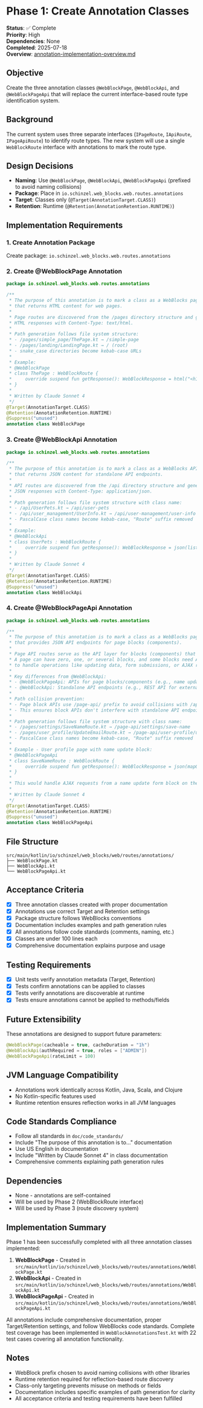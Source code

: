 # Phase 1: Create Annotation Classes

**Status**: ✅ Complete  
**Priority**: High  
**Dependencies**: None  
**Completed**: 2025-07-18  
**Overview**: [annotation-implementation-overview.md](annotation-implementation-overview.md)

## Objective
Create the three annotation classes `@WebBlockPage`, `@WebBlockApi`, and `@WebBlockPageApi` that will replace the current interface-based route type identification system.

## Background
The current system uses three separate interfaces (`IPageRoute`, `IApiRoute`, `IPageApiRoute`) to identify route types. The new system will use a single `WebBlockRoute` interface with annotations to mark the route type.

## Design Decisions
- **Naming**: Use `@WebBlockPage`, `@WebBlockApi`, `@WebBlockPageApi` (prefixed to avoid naming collisions)
- **Package**: Place in `io.schinzel.web_blocks.web.routes.annotations`
- **Target**: Classes only (`@Target(AnnotationTarget.CLASS)`)
- **Retention**: Runtime (`@Retention(AnnotationRetention.RUNTIME)`)

## Implementation Requirements

### 1. Create Annotation Package
Create package: `io.schinzel.web_blocks.web.routes.annotations`

### 2. Create @WebBlockPage Annotation
```kotlin
package io.schinzel.web_blocks.web.routes.annotations

/**
 * The purpose of this annotation is to mark a class as a WebBlocks page route
 * that returns HTML content for web pages.
 * 
 * Page routes are discovered from the /pages directory structure and generate
 * HTML responses with Content-Type: text/html.
 * 
 * Path generation follows file system structure:
 * - /pages/simple_page/ThePage.kt → /simple-page
 * - /pages/landing/LandingPage.kt → / (root)
 * - snake_case directories become kebab-case URLs
 * 
 * Example:
 * @WebBlockPage
 * class ThePage : WebBlockRoute {
 *     override suspend fun getResponse(): WebBlockResponse = html("<h1>Hello</h1>")
 * }
 * 
 * Written by Claude Sonnet 4
 */
@Target(AnnotationTarget.CLASS)
@Retention(AnnotationRetention.RUNTIME)
@Suppress("unused")
annotation class WebBlockPage
```

### 3. Create @WebBlockApi Annotation
```kotlin
package io.schinzel.web_blocks.web.routes.annotations

/**
 * The purpose of this annotation is to mark a class as a WebBlocks API route
 * that returns JSON content for standalone API endpoints.
 * 
 * API routes are discovered from the /api directory structure and generate
 * JSON responses with Content-Type: application/json.
 * 
 * Path generation follows file system structure with class name:
 * - /api/UserPets.kt → /api/user-pets
 * - /api/user_management/UserInfo.kt → /api/user-management/user-info
 * - PascalCase class names become kebab-case, "Route" suffix removed
 * 
 * Example:
 * @WebBlockApi
 * class UserPets : WebBlockRoute {
 *     override suspend fun getResponse(): WebBlockResponse = json(listOf("cat", "dog"))
 * }
 * 
 * Written by Claude Sonnet 4
 */
@Target(AnnotationTarget.CLASS)
@Retention(AnnotationRetention.RUNTIME)
@Suppress("unused")
annotation class WebBlockApi
```

### 4. Create @WebBlockPageApi Annotation
```kotlin
package io.schinzel.web_blocks.web.routes.annotations

/**
 * The purpose of this annotation is to mark a class as a WebBlocks page API route
 * that provides JSON API endpoints for page blocks (components).
 * 
 * Page API routes serve as the API layer for blocks (components) that belong to pages.
 * A page can have zero, one, or several blocks, and some blocks need API endpoints
 * to handle operations like updating data, form submissions, or AJAX requests.
 * 
 * Key differences from @WebBlockApi:
 * - @WebBlockPageApi: APIs for page blocks/components (e.g., name update form in user profile)
 * - @WebBlockApi: Standalone API endpoints (e.g., REST API for external consumption)
 * 
 * Path collision prevention:
 * - Page block APIs use /page-api/ prefix to avoid collisions with /api/ routes
 * - This ensures block APIs don't interfere with standalone API endpoints
 * 
 * Path generation follows file system structure with class name:
 * - /pages/settings/SaveNameRoute.kt → /page-api/settings/save-name
 * - /pages/user_profile/UpdateEmailRoute.kt → /page-api/user-profile/update-email
 * - PascalCase class names become kebab-case, "Route" suffix removed
 * 
 * Example - User profile page with name update block:
 * @WebBlockPageApi
 * class SaveNameRoute : WebBlockRoute {
 *     override suspend fun getResponse(): WebBlockResponse = json(mapOf("success" to true))
 * }
 * 
 * This would handle AJAX requests from a name update form block on the user profile page.
 * 
 * Written by Claude Sonnet 4
 */
@Target(AnnotationTarget.CLASS)
@Retention(AnnotationRetention.RUNTIME)
@Suppress("unused")
annotation class WebBlockPageApi
```

## File Structure
```
src/main/kotlin/io/schinzel/web_blocks/web/routes/annotations/
├── WebBlockPage.kt
├── WebBlockApi.kt
└── WebBlockPageApi.kt
```

## Acceptance Criteria
- [x] Three annotation classes created with proper documentation
- [x] Annotations use correct Target and Retention settings
- [x] Package structure follows WebBlocks conventions
- [x] Documentation includes examples and path generation rules
- [x] All annotations follow code standards (comments, naming, etc.)
- [x] Classes are under 100 lines each
- [x] Comprehensive documentation explains purpose and usage

## Testing Requirements
- [x] Unit tests verify annotation metadata (Target, Retention)
- [x] Tests confirm annotations can be applied to classes
- [x] Tests verify annotations are discoverable at runtime
- [x] Tests ensure annotations cannot be applied to methods/fields

## Future Extensibility
These annotations are designed to support future parameters:
```kotlin
@WebBlockPage(cacheable = true, cacheDuration = "1h")
@WebBlockApi(authRequired = true, roles = ["ADMIN"])
@WebBlockPageApi(rateLimit = 100)
```

## JVM Language Compatibility
- Annotations work identically across Kotlin, Java, Scala, and Clojure
- No Kotlin-specific features used
- Runtime retention ensures reflection works in all JVM languages

## Code Standards Compliance
- Follow all standards in `doc/code_standards/`
- Include "The purpose of this annotation is to..." documentation
- Use US English in documentation
- Include "Written by Claude Sonnet 4" in class documentation
- Comprehensive comments explaining path generation rules

## Dependencies
- None - annotations are self-contained
- Will be used by Phase 2 (WebBlockRoute interface)
- Will be used by Phase 3 (route discovery system)

## Implementation Summary

Phase 1 has been successfully completed with all three annotation classes implemented:

1. **WebBlockPage** - Created in `src/main/kotlin/io/schinzel/web_blocks/web/routes/annotations/WebBlockPage.kt`
2. **WebBlockApi** - Created in `src/main/kotlin/io/schinzel/web_blocks/web/routes/annotations/WebBlockApi.kt`
3. **WebBlockPageApi** - Created in `src/main/kotlin/io/schinzel/web_blocks/web/routes/annotations/WebBlockPageApi.kt`

All annotations include comprehensive documentation, proper Target/Retention settings, and follow WebBlocks code standards. Complete test coverage has been implemented in `WebBlockAnnotationsTest.kt` with 22 test cases covering all annotation functionality.

## Notes
- WebBlock prefix chosen to avoid naming collisions with other libraries
- Runtime retention required for reflection-based route discovery
- Class-only targeting prevents misuse on methods or fields
- Documentation includes specific examples of path generation for clarity
- All acceptance criteria and testing requirements have been fulfilled